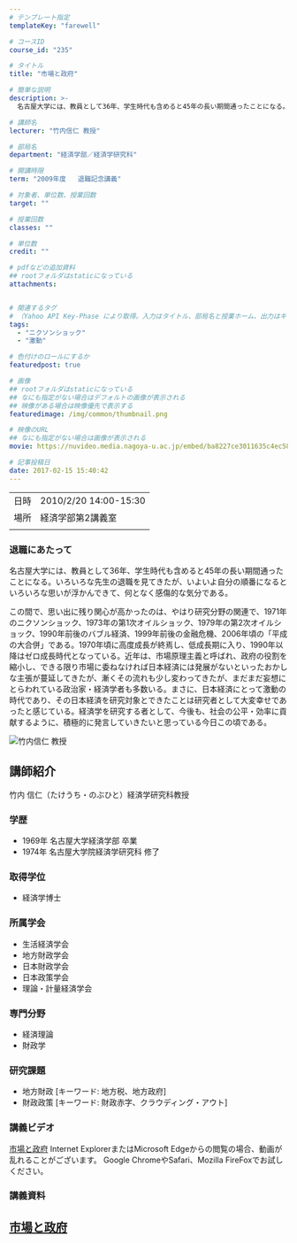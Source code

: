 ```yaml
---
# テンプレート指定
templateKey: "farewell"

# コースID
course_id: "235"

# タイトル
title: "市場と政府"

# 簡単な説明
description: >-
  名古屋大学には、教員として36年、学生時代も含めると45年の長い期間通ったことになる。いろいろな先生の退職を見てきたが、いよいよ自分の順番になるといろいろな思いが浮かんできて、何となく感傷的な気分である。 この間で、思い出に残り関心が高かったのは、やはり研究分野の関連で、1971年のニクソンショック、1973年の第1次オイルショック、1979年の第2次オイルショック、1990年前後のバブル ....

# 講師名
lecturer: "竹内信仁 教授"

# 部局名
department: "経済学部／経済学研究科"

# 開講時限
term: "2009年度	退職記念講義"

# 対象者、単位数、授業回数
target: ""

# 授業回数
classes: ""

# 単位数
credit: ""

# pdfなどの追加資料
## rootフォルダはstaticになっている
attachments:


# 関連するタグ
# （Yahoo API Key-Phase により取得。入力はタイトル、部局名と授業ホーム、出力はキーフレーズ（tags））
tags:
  - "ニクソンショック"
  - "激動"

# 色付けのロールにするか
featuredpost: true

# 画像
## rootフォルダはstaticになっている
## なにも指定がない場合はデフォルトの画像が表示される
## 映像がある場合は映像優先で表示する
featuredimage: /img/common/thumbnail.png

# 映像のURL
## なにも指定がない場合は画像が表示される
movie: https://nuvideo.media.nagoya-u.ac.jp/embed/ba8227ce3011635c4ec58c074e5ff457253675da

# 記事投稿日
date: 2017-02-15 15:40:42
---
```


|   |   |
|---|---|
| 日時 | 2010/2/20  14:00-15:30 |
| 場所 | 経済学部第2講義室 |
|   |   |


### 退職にあたって

名古屋大学には、教員として36年、学生時代も含めると45年の長い期間通ったことになる。いろいろな先生の退職を見てきたが、いよいよ自分の順番になるといろいろな思いが浮かんできて、何となく感傷的な気分である。

この間で、思い出に残り関心が高かったのは、やはり研究分野の関連で、1971年のニクソンショック、1973年の第1次オイルショック、1979年の第2次オイルショック、1990年前後のバブル経済、1999年前後の金融危機、2006年頃の「平成の大合併」である。1970年頃に高度成長が終焉し、低成長期に入り、1990年以降はゼロ成長時代となっている。近年は、市場原理主義と呼ばれ、政府の役割を縮小し、できる限り市場に委ねなければ日本経済には発展がないといったおかしな主張が蔓延してきたが、漸くその流れも少し変わってきたが、まだまだ妄想にとらわれている政治家・経済学者も多数いる。まさに、日本経済にとって激動の時代であり、その日本経済を研究対象とできたことは研究者として大変幸せであったと感じている。経済学を研究する者として、今後も、社会の公平・効率に貢献するように、積極的に発言していきたいと思っている今日この頃である。


![竹内信仁 教授](https://ocw.nagoya-u.jp/files/235/s_takeuchi.jpg) 

## 講師紹介

竹内 信仁（たけうち・のぶひと）経済学研究科教授

### 学歴

* 1969年 名古屋大学経済学部 卒業
* 1974年 名古屋大学院経済学研究科 修了

### 取得学位

* 経済学博士

### 所属学会

* 生活経済学会
* 地方財政学会
* 日本財政学会
* 日本政策学会
* 理論・計量経済学会

### 専門分野

* 経済理論
* 財政学

### 研究課題

* 地方財政 [キーワード: 地方税、地方政府]
* 財政政策 [キーワード: 財政赤字、クラウディング・アウト]


### 講義ビデオ

<a href="https://nuvideo.media.nagoya-u.ac.jp/embed/ba8227ce3011635c4ec58c074e5ff457253675da" target="blank">市場と政府</a>
Internet ExplorerまたはMicrosoft Edgeからの閲覧の場合、動画が乱れることがございます。
Google ChromeやSafari、Mozilla FireFoxでお試しください。

### 講義資料

[市場と政府](https://ocw.nagoya-u.jp/files/235/takeuchi-siryo.pdf) 
-----